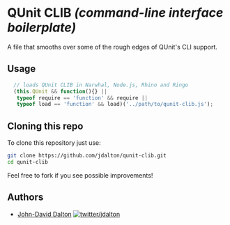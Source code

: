 # QUnit CLIB *(command-line interface boilerplate)*

A file that smooths over some of the rough edges of QUnit's CLI support.

## Usage

~~~ js
  // loads QUnit CLIB in Narwhal, Node.js, Rhino and Ringo
  (this.QUnit && function(){} ||
   typeof require == 'function' && require ||
   typeof load == 'function' && load)('../path/to/qunit-clib.js');
~~~

## Cloning this repo

To clone this repository just use:

~~~ bash
git clone https://github.com/jdalton/qunit-clib.git
cd qunit-clib
~~~

Feel free to fork if you see possible improvements!

## Authors

* [John-David Dalton](http://allyoucanleet.com/)
  [![twitter/jdalton](http://gravatar.com/avatar/299a3d891ff1920b69c364d061007043?s=70)](https://twitter.com/jdalton "Follow @jdalton on Twitter")